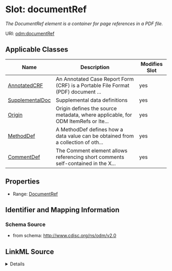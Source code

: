 # Slot: documentRef


_The DocumentRef element is a container for page references in a PDF file._



URI: [odm:documentRef](http://www.cdisc.org/ns/odm/v2.0/documentRef)



<!-- no inheritance hierarchy -->




## Applicable Classes

| Name | Description | Modifies Slot |
| --- | --- | --- |
[AnnotatedCRF](AnnotatedCRF.md) | An Annotated Case Report Form (CRF) is a Portable File Format (PDF) document ... |  yes  |
[SupplementalDoc](SupplementalDoc.md) | Supplemental data definitions |  yes  |
[Origin](Origin.md) | Origin defines the source metadata, where applicable, for ODM ItemRefs or Ite... |  yes  |
[MethodDef](MethodDef.md) | A MethodDef defines how a data value can be obtained from a collection of oth... |  yes  |
[CommentDef](CommentDef.md) | The Comment element allows referencing short comments self-contained in the X... |  yes  |







## Properties

* Range: [DocumentRef](DocumentRef.md)





## Identifier and Mapping Information







### Schema Source


* from schema: http://www.cdisc.org/ns/odm/v2.0




## LinkML Source

<details>
```yaml
name: documentRef
description: The DocumentRef element is a container for page references in a PDF file.
from_schema: http://www.cdisc.org/ns/odm/v2.0
rank: 1000
alias: documentRef
domain_of:
- AnnotatedCRF
- SupplementalDoc
- Origin
- MethodDef
- CommentDef
range: DocumentRef

```
</details>
